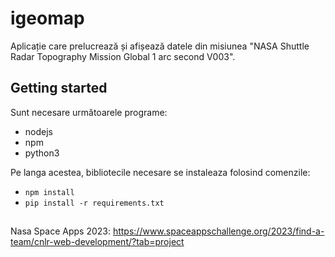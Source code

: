 # igeomap

Aplicație care prelucrează și afișează datele din misiunea "NASA Shuttle Radar Topography Mission Global 1 arc second V003".

## Getting started

Sunt necesare următoarele programe:
* nodejs
* npm
* python3

Pe langa acestea, bibliotecile necesare se instaleaza folosind comenzile:
* `npm install`
* `pip install -r requirements.txt`

##

Nasa Space Apps 2023: https://www.spaceappschallenge.org/2023/find-a-team/cnlr-web-development/?tab=project